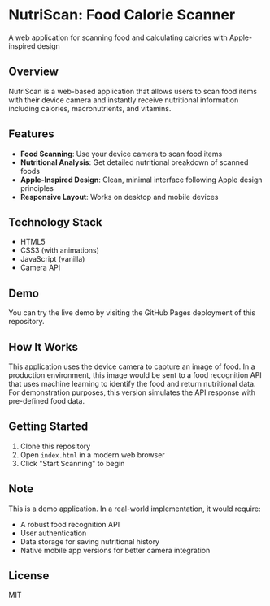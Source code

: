 # NutriScan: Food Calorie Scanner

A web application for scanning food and calculating calories with Apple-inspired design

## Overview

NutriScan is a web-based application that allows users to scan food items with their device camera and instantly receive nutritional information including calories, macronutrients, and vitamins.

## Features

- **Food Scanning**: Use your device camera to scan food items
- **Nutritional Analysis**: Get detailed nutritional breakdown of scanned foods
- **Apple-Inspired Design**: Clean, minimal interface following Apple design principles
- **Responsive Layout**: Works on desktop and mobile devices

## Technology Stack

- HTML5
- CSS3 (with animations)
- JavaScript (vanilla)
- Camera API

## Demo

You can try the live demo by visiting the GitHub Pages deployment of this repository.

## How It Works

This application uses the device camera to capture an image of food. In a production environment, this image would be sent to a food recognition API that uses machine learning to identify the food and return nutritional data. For demonstration purposes, this version simulates the API response with pre-defined food data.

## Getting Started

1. Clone this repository
2. Open `index.html` in a modern web browser
3. Click "Start Scanning" to begin

## Note

This is a demo application. In a real-world implementation, it would require:

- A robust food recognition API
- User authentication
- Data storage for saving nutritional history
- Native mobile app versions for better camera integration

## License

MIT